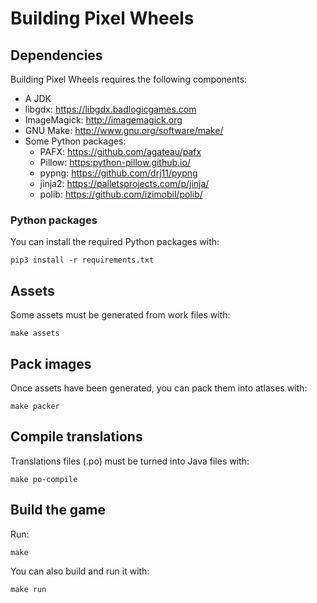 # Building Pixel Wheels

## Dependencies

Building Pixel Wheels requires the following components:

- A JDK
- libgdx: <https://libgdx.badlogicgames.com>
- ImageMagick: <http://imagemagick.org>
- GNU Make: <http://www.gnu.org/software/make/>
- Some Python packages:
    - PAFX: <https://github.com/agateau/pafx>
    - Pillow: <https:python-pillow.github.io/>
    - pypng: <https://github.com/drj11/pypng>
    - jinja2: <https://palletsprojects.com/p/jinja/>
    - polib: <https://github.com/izimobil/polib/>

### Python packages

You can install the required Python packages with:

    pip3 install -r requirements.txt

## Assets

Some assets must be generated from work files with:

    make assets

## Pack images

Once assets have been generated, you can pack them into atlases with:

    make packer

## Compile translations

Translations files (.po) must be turned into Java files with:

    make po-compile

## Build the game

Run:

    make

You can also build and run it with:

    make run
